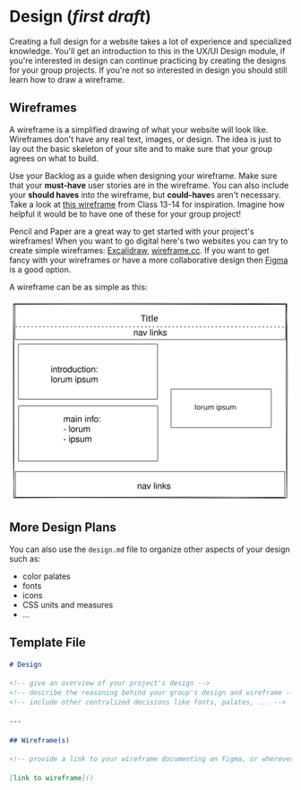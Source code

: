 # Design (_first draft_)

Creating a full design for a website takes a lot of experience and specialized knowledge. You'll get an introduction to this in the UX/UI Design module, if you're interested in design can continue practicing by creating the designs for your group projects. If you're not so interested in design you should still learn how to draw a wireframe.

## Wireframes

A wireframe is a simplified drawing of what your website will look like. Wireframes don't have any real text, images, or design. The idea is just to lay out the basic skeleton of your site and to make sure that your group agrees on what to build.

Use your Backlog as a guide when designing your wireframe. Make sure that your **must-have** user stories are in the wireframe. You can also include your **should haves** into the wireframe, but **could-have**s aren't necessary. Take a look at [this wireframe](https://github.com/OksanaShulha/HYF.be-5/blob/main/planning/hyf-wireframe.png) from Class 13-14 for inspiration. Imagine how helpful it would be to have one of these for your group project!

Pencil and Paper are a great way to get started with your project's wireframes! When you want to go digital here's two websites you can try to create simple wireframes: [Excalidraw](https://excalidraw.com/), [wireframe.cc](http://wireframe.cc/). If you want to get fancy with your wireframes or have a more collaborative design then [Figma](https://figma.com) is a good option.

A wireframe can be as simple as this:

[![a simple wireframe](./assets/wireframe.svg)](https://excalidraw.com/#json=5697932045058048,50g_dMeek8cnpk9dH1teGg)

## More Design Plans

You can also use the `design.md` file to organize other aspects of your design such as:

- color palates
- fonts
- icons
- CSS units and measures
- ...

## Template File

```markdown
# Design

<!-- give an overview of your project's design -->
<!-- describe the reasoning behind your group's design and wireframe -->
<!-- include other centralized decisions like fonts, palates, ... -->

---

## Wireframe(s)

<!-- provide a link to your wireframe documenting on Figma, or wherever it is -->

[link to wireframe]()
```
